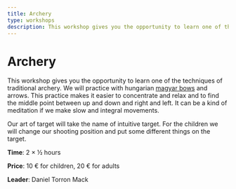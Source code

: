 ```yaml
---
title: Archery
type: workshops
description: This workshop gives you the opportunity to learn one of the techniques of traditional archery. We will practice with hungarian magyar bows and arrows.
---
```


# Archery

This workshop gives you the opportunity to learn one of the techniques of traditional archery. We will practice with hungarian [magyar bows](http://en.wikipedia.org/wiki/Composite_bow#Hungarian_bow) and arrows. This practice makes it easier to concentrate and relax and to find the middle point between up and down and right and left. It can be a kind of meditation if we make slow and integral movements.

Our art of target will take the name of intuitive target. For the children we will change our shooting position and put some different things on the target.

**Time**: 2 × ½ hours

**Price**: 10 € for children, 20 € for adults

**Leader**: Daniel Torron Mack
